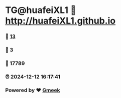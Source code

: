 # TG@huafeiXL1 :link: http://huafeiXL1.github.io 
### :page_facing_up: [13](http://huafeiXL1.github.io/tag.html) 
### :speech_balloon: 3 
### :hibiscus: 17789 
### :alarm_clock: 2024-12-12 16:17:41 
### Powered by :heart: [Gmeek](https://github.com/Meekdai/Gmeek)
